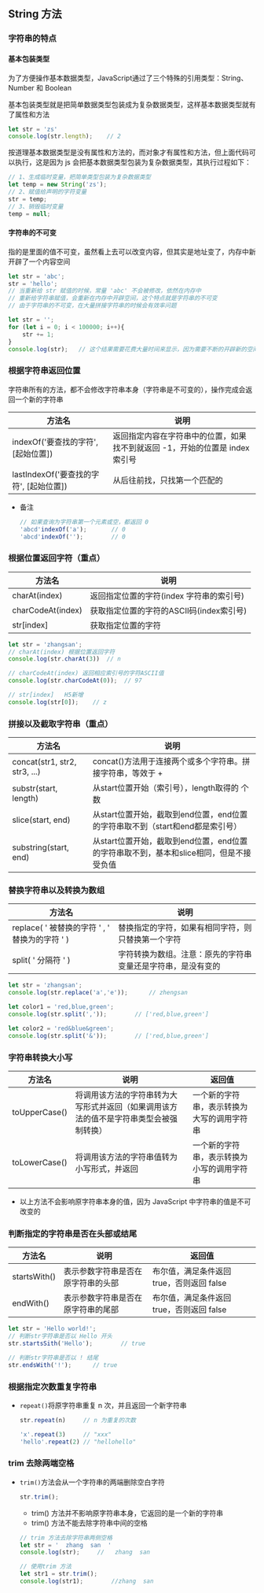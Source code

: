 ## String 方法

### 字符串的特点

#### 基本包装类型

为了方便操作基本数据类型，JavaScript通过了三个特殊的引用类型：String、Number 和 Boolean

基本包装类型就是把简单数据类型包装成为复杂数据类型，这样基本数据类型就有了属性和方法

```javascript
let str = 'zs'
console.log(str.length);	// 2
```

按道理基本数据类型是没有属性和方法的，而对象才有属性和方法，但上面代码可以执行，这是因为 js 会把基本数据类型包装为复杂数据类型，其执行过程如下：

```javascript
// 1、生成临时变量，把简单类型包装为复杂数据类型
let temp = new String('zs');
// 2、赋值给声明的字符变量
str = temp;
// 3、销毁临时变量
temp = null;
```

#### 字符串的不可变

指的是里面的值不可变，虽然看上去可以改变内容，但其实是地址变了，内存中新开辟了一个内容空间

```javascript
let str = 'abc';
str = 'hello';
// 当重新给 str 赋值的时候，常量 'abc' 不会被修改，依然在内存中
// 重新给字符串赋值，会重新在内存中开辟空间，这个特点就是字符串的不可变
// 由于字符串的不可变，在大量拼接字符串的时候会有效率问题

let str = '';
for (let i = 0; i < 100000; i++){
    str += 1;
}
console.log(str);	// 这个结果需要花费大量时间来显示，因为需要不断的开辟新的空间
```

### 根据字符串返回位置

字符串所有的方法，都不会修改字符串本身（字符串是不可变的），操作完成会返回一个新的字符串

| 方法名                                  | 说明                                                         |
| --------------------------------------- | ------------------------------------------------------------ |
| indexOf('要查找的字符', [起始位置])     | 返回指定内容在字符串中的位置，如果找不到就返回 -1，开始的位置是 index 索引号 |
| lastIndexOf('要查找的字符', [起始位置]) | 从后往前找，只找第一个匹配的                                 |

- 备注

  ```javascript
  // 如果查询为字符串第一个元素或空，都返回 0
  'abcd'indexOf('a');		// 0
  'abcd'indexOf('');		// 0
  ```


### 根据位置返回字符（重点）

| 方法名            | 说明                                     |
| ----------------- | ---------------------------------------- |
| charAt(index)     | 返回指定位置的字符(index 字符串的索引号) |
| charCodeAt(index) | 获取指定位置的字符的ASCII码(index索引号) |
| str[index]        | 获取指定位置的字符                       |

```javascript
let str = 'zhangsan';
// charAt(index) 根据位置返回字符
console.log(str.charAt(3))	// n

// charCodeAt(index) 返回相应索引号的字符ASCII值
console.log(str.charCodeAt(0));  // 97

// str[index]	H5新增
console.log(str[0]);	// z

```

### 拼接以及截取字符串（重点）

| 方法名                        | 说明                                                         |
| ----------------------------- | ------------------------------------------------------------ |
| concat(str1, str2, str3, ...) | concat()方法用于连接两个或多个字符串。拼接字符串，等效于 +   |
| substr(start, length)         | 从start位置开始（索引号），length取得的  个数                |
| slice(start, end)             | 从start位置开始，截取到end位置，end位置的字符串取不到（start和end都是索引号） |
| substring(start, end)         | 从start位置开始，截取到end位置，end位置的字符串取不到，基本和slice相同，但是不接受负值 |

### 替换字符串以及转换为数组

| 方法名                                          | 说明                                                         |
| ----------------------------------------------- | ------------------------------------------------------------ |
| replace( ' 被替换的字符 ' ,  ' 替换为的字符 ' ) | 替换指定的字符，如果有相同字符，则只替换第一个字符           |
| split( ' 分隔符 ' )                             | 字符转换为数组。注意：原先的字符串变量还是字符串，是没有变的 |

```javascript
let str = 'zhangsan';
console.log(str.replace('a','e'));		// zhengsan

let color1 = 'red,blue,green';
console.log(str.split(','));		// ['red,blue,green']

let color2 = 'red&blue&green';
console.log(str.split('&'));		// ['red,blue,green']
```

### 字符串转换大小写

| 方法名        | 说明                                                         | 返回值                                     |
| ------------- | ------------------------------------------------------------ | ------------------------------------------ |
| toUpperCase() | 将调用该方法的字符串转为大写形式并返回（如果调用该方法的值不是字符串类型会被强制转换） | 一个新的字符串，表示转换为大写的调用字符串 |
| toLowerCase() | 将调用该方法的字符串值转为小写形式，并返回                   | 一个新的字符串，表示转换为小写的调用字符串 |

- 以上方法不会影响原字符串本身的值，因为 JavaScript 中字符串的值是不可改变的

### 判断指定的字符串是否在头部或结尾

| 方法名       | 说明                               | 返回值                                    |
| ------------ | ---------------------------------- | ----------------------------------------- |
| startsWith() | 表示参数字符串是否在原字符串的头部 | 布尔值，满足条件返回 true，否则返回 false |
| endWith()    | 表示参数字符串是否在原字符串的尾部 | 布尔值，满足条件返回 true，否则返回 false |

```javascript
let str = 'Hello world!';
// 判断str字符串是否以 Hello 开头
str.startsSith('Hello');		// true

// 判断str字符串是否以 ! 结尾
str.endsWith('!');		// true
```

### 根据指定次数重复字符串

- `repeat()`将原字符串重复 n 次，并且返回一个新字符串

  ```javascript
  str.repeat(n)		// n 为重复的次数
  ```
  
  ```javascript
  'x'.repeat(3)		// "xxx"
  'hello'.repeat(2)	// "hellohello"
  ```

### trim 去除两端空格

- `trim()`方法会从一个字符串的两端删除空白字符

  ```javascript
  str.trim();
  ```
  
  - trim() 方法并不影响原字符串本身，它返回的是一个新的字符串
  - trim() 方法不能去除字符串中间的空格
  
  ```javascript
  // trim 方法去除字符串两侧空格
  let str = '  zhang  san  '
  console.log(str);		//   zhang  san  
  
  // 使用trim 方法
  let str1 = str.trim();
  console.log(str1);		//zhang  san
  ```
